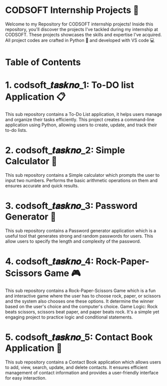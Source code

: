 # CODSOFT Internship Projects 📁
Welcome to my Repository for CODSOFT internship projects! Inside this repository, you'll discover the projects I've tackled during my internship at CODSOFT. These projects showcases the skills and expertise I've acquired. All project codes are crafted in Python 🐍 and developed with VS code 💻

# Table of Contents

# 1. codsoft_𝒕𝒂𝒔𝒌𝒏𝒐_1: To-DO list Application 📋
This sub repository contains a To-Do List application, it helps users manage and organize their tasks efficiently. This project creates a command-line application using Python, allowing users to create, update, and track their to-do lists.
# 2. codsoft_𝒕𝒂𝒔𝒌𝒏𝒐_2: Simple Calculator 🧮
This sub repository contains a Simple calculator which prompts the user to input two numbers. Performs the basic arithmetic operations on them and ensures accurate and quick results.
# 3. codsoft_𝒕𝒂𝒔𝒌𝒏𝒐_3: Password Generator 🔐
This sub repository contains a Password generator application which is a useful tool that generates strong and random passwords for users. This allow users to specify the length and complexity of the password.
# 4. codsoft_𝒕𝒂𝒔𝒌𝒏𝒐_4: Rock-Paper-Scissors Game 🎮
This sub repository contains a Rock-Paper-Scissors Game which is a fun and interactive game where the user has to choose rock, paper, or scissors and the system also chooses one these options. It determine the winner based on the user's choice and the computer's choice. Game Logic: Rock beats scissors, scissors beat paper, and paper beats rock. It's a simple yet engaging project to practice logic and conditional statements.
# 5. codsoft_𝒕𝒂𝒔𝒌𝒏𝒐_5: Contact Book Application 📔
This sub repository contains a Contact Book application which allows users to add, view, search, update, and delete contacts.
It ensures efficient management of contact information and provides a user-friendly interface for easy interaction.
